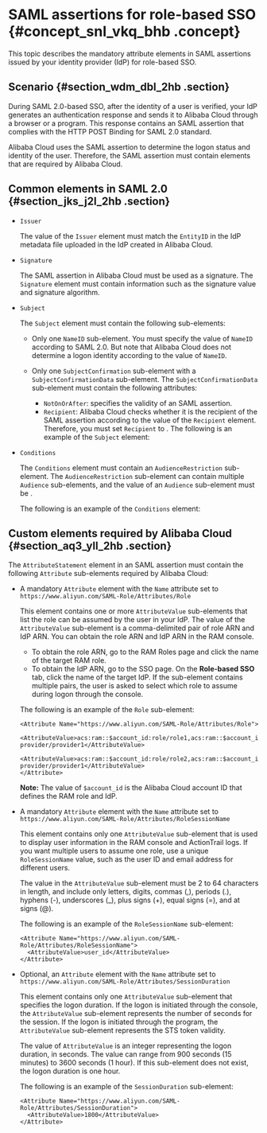 # SAML assertions for role-based SSO {#concept_snl_vkq_bhb .concept}

This topic describes the mandatory attribute elements in SAML assertions issued by your identity provider \(IdP\) for role-based SSO.

## Scenario {#section_wdm_dbl_2hb .section}

During SAML 2.0-based SSO, after the identity of a user is verified, your IdP generates an authentication response and sends it to Alibaba Cloud through a browser or a program. This response contains an SAML assertion that complies with the HTTP POST Binding for SAML 2.0 standard.

Alibaba Cloud uses the SAML assertion to determine the logon status and identity of the user. Therefore, the SAML assertion must contain elements that are required by Alibaba Cloud.

## Common elements in SAML 2.0 {#section_jks_j2l_2hb .section}

-   `Issuer` 

    The value of the `Issuer` element must match the `EntityID` in the IdP metadata file uploaded in the IdP created in Alibaba Cloud.

-   `Signature` 

    The SAML assertion in Alibaba Cloud must be used as a signature. The `Signature` element must contain information such as the signature value and signature algorithm.

-   `Subject` 

    The `Subject` element must contain the following sub-elements:

    -   Only one `NameID` sub-element. You must specify the value of `NameID` according to SAML 2.0. But note that Alibaba Cloud does not determine a logon identity according to the value of `NameID`.
    -   Only one `SubjectConfirmation` sub-element with a `SubjectConfirmationData` sub-element. The `SubjectConfirmationData` sub-element must contain the following attributes:

        -   `NotOnOrAfter`: specifies the validity of an SAML assertion.
        -   `Recipient`: Alibaba Cloud checks whether it is the recipient of the SAML assertion according to the value of the `Recipient` element. Therefore, you must set `Recipient` to .
        The following is an example of the `Subject` element:

-   `Conditions` 

    The `Conditions` element must contain an `AudienceRestriction` sub-element. The `AudienceRestriction` sub-element can contain multiple `Audience` sub-elements, and the value of an `Audience` sub-element must be .

    The following is an example of the `Conditions` element:


## Custom elements required by Alibaba Cloud {#section_aq3_yll_2hb .section}

The `AttributeStatement` element in an SAML assertion must contain the following `Attribute` sub-elements required by Alibaba Cloud:

-   A mandatory `Attribute` element with the `Name` attribute set to `https://www.aliyun.com/SAML-Role/Attributes/Role` 

    This element contains one or more `AttributeValue` sub-elements that list the role can be assumed by the user in your IdP. The value of the `AttributeValue` sub-element is a comma-delimited pair of role ARN and IdP ARN. You can obtain the role ARN and IdP ARN in the RAM console.

    -   To obtain the role ARN, go to the RAM Roles page and click the name of the target RAM role.
    -   To obtain the IdP ARN, go to the SSO page. On the **Role-based SSO** tab, click the name of the target IdP.
    If the sub-element contains multiple pairs, the user is asked to select which role to assume during logon through the console.

    The following is an example of the `Role` sub-element:

    ``` {#codeblock_wng_9pk_8fe}
    <Attribute Name="https://www.aliyun.com/SAML-Role/Attributes/Role">      
      <AttributeValue>acs:ram::$account_id:role/role1,acs:ram::$account_id:saml-provider/provider1</AttributeValue>
      <AttributeValue>acs:ram::$account_id:role/role2,acs:ram::$account_id:saml-provider/provider1</AttributeValue>
    </Attribute>
    ```

    **Note:** The value of `$account_id` is the Alibaba Cloud account ID that defines the RAM role and IdP.

-   A mandatory `Attribute` element with the `Name` attribute set to `https://www.aliyun.com/SAML-Role/Attributes/RoleSessionName` 

    This element contains only one `AttributeValue` sub-element that is used to display user information in the RAM console and ActionTrail logs. If you want multiple users to assume one role, use a unique `RoleSessionName` value, such as the user ID and email address for different users.

    The value in the `AttributeValue` sub-element must be 2 to 64 characters in length, and include only letters, digits, commas \(,\), periods \(.\), hyphens \(-\), underscores \(\_\), plus signs \(+\), equal signs \(=\), and at signs \(@\).

    The following is an example of the `RoleSessionName` sub-element:

    ``` {#codeblock_kcb_i1l_14k}
    <Attribute Name="https://www.aliyun.com/SAML-Role/Attributes/RoleSessionName">
      <AttributeValue>user_id</AttributeValue>
    </Attribute>
    ```

-   Optional, an `Attribute` element with the `Name` attribute set to `https://www.aliyun.com/SAML-Role/Attributes/SessionDuration` 

    This element contains only one `AttributeValue` sub-element that specifies the logon duration. If the logon is initiated through the console, the `AttributeValue` sub-element represents the number of seconds for the session. If the logon is initiated through the program, the `AttributeValue` sub-element represents the STS token validity.

    The value of `AttributeValue` is an integer representing the logon duration, in seconds. The value can range from 900 seconds \(15 minutes\) to 3600 seconds \(1 hour\). If this sub-element does not exist, the logon duration is one hour.

    The following is an example of the `SessionDuration` sub-element:

    ``` {#codeblock_9ot_n1b_9w7}
    <Attribute Name="https://www.aliyun.com/SAML-Role/Attributes/SessionDuration">
      <AttributeValue>1800</AttributeValue>
    </Attribute>
    ```


